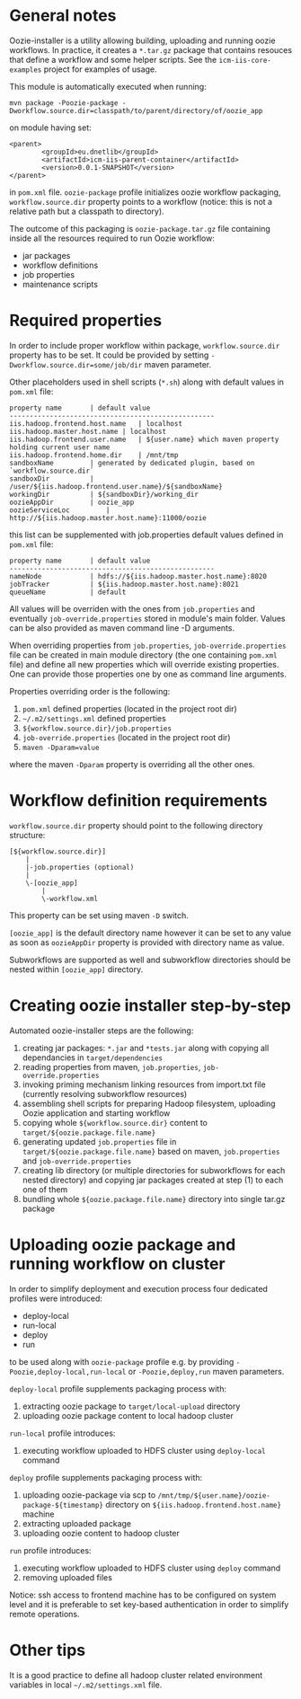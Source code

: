 General notes
====================

Oozie-installer is a utility allowing building, uploading and running oozie workflows. In practice, it creates a `*.tar.gz` package that contains resouces that define a workflow and some helper scripts. See the `icm-iis-core-examples` project for examples of usage.

This module is automatically executed when running: 

`mvn package -Poozie-package -Dworkflow.source.dir=classpath/to/parent/directory/of/oozie_app` 

on module having set:

	<parent>
    		<groupId>eu.dnetlib</groupId>
	        <artifactId>icm-iis-parent-container</artifactId>
            <version>0.0.1-SNAPSHOT</version>
	</parent>

in `pom.xml` file. `oozie-package` profile initializes oozie workflow packaging, `workflow.source.dir` property points to a workflow (notice: this is not a relative path but a classpath to directory). 
 
The outcome of this packaging is `oozie-package.tar.gz` file containing inside all the resources required to run Oozie workflow:

- jar packages
- workflow definitions
- job properties
- maintenance scripts

Required properties
====================

In order to include proper workflow within package, `workflow.source.dir` property has to be set. It could be provided by setting `-Dworkflow.source.dir=some/job/dir` maven parameter.

Other placeholders used in shell scripts (`*.sh`) along with default values in `pom.xml` file:

	property name		| default value
	---------------------------------------------------
	iis.hadoop.frontend.host.name	| localhost
	iis.hadoop.master.host.name	| localhost
	iis.hadoop.frontend.user.name	| ${user.name} which maven property holding current user name
	iis.hadoop.frontend.home.dir	| /mnt/tmp
	sandboxName			| generated by dedicated plugin, based on `workflow.source.dir`
	sandboxDir			| /user/${iis.hadoop.frontend.user.name}/${sandboxName}
	workingDir			| ${sandboxDir}/working_dir
	oozieAppDir			| oozie_app
	oozieServiceLoc			| http://${iis.hadoop.master.host.name}:11000/oozie
	
this list can be supplemented with job.properties default values defined in `pom.xml` file:

	property name		| default value
	---------------------------------------------------
	nameNode			| hdfs://${iis.hadoop.master.host.name}:8020
	jobTracker			| ${iis.hadoop.master.host.name}:8021
	queueName			| default

All values will be overriden with the ones from `job.properties` and eventually `job-override.properties` stored in module's main folder. Values can be also provided as maven command line -D arguments.

When overriding properties from `job.properties`, `job-override.properties` file can be created in main module directory (the one containing `pom.xml` file) and define all new properties which will override existing properties. One can provide those properties one by one as command line arguments.

Properties overriding order is the following:

1. `pom.xml` defined properties (located in the project root dir)
2. `~/.m2/settings.xml` defined properties
3. `${workflow.source.dir}/job.properties`
4. `job-override.properties` (located in the project root dir)
5. `maven -Dparam=value`

where the maven `-Dparam` property is overriding all the other ones.

Workflow definition requirements
====================

`workflow.source.dir` property should point to the following directory structure:

	[${workflow.source.dir}]
		|
		|-job.properties (optional)
		|
		\-[oozie_app]
			|
			\-workflow.xml

This property can be set using maven `-D` switch.

`[oozie_app]` is the default directory name however it can be set to any value as soon as `oozieAppDir` property is provided with directory name as value. 

Subworkflows are supported as well and subworkflow directories should be nested within `[oozie_app]` directory. 

Creating oozie installer step-by-step
=====================================

Automated oozie-installer steps are the following:

1. creating jar packages:  `*.jar` and `*tests.jar` along with copying all dependancies in `target/dependencies`
2. reading properties from maven, `job.properties`, `job-override.properties`
3. invoking priming mechanism linking resources from import.txt file (currently resolving subworkflow resources)
4. assembling shell scripts for preparing Hadoop filesystem, uploading Oozie application and starting workflow
5. copying whole `${workflow.source.dir}` content to `target/${oozie.package.file.name}`
6. generating updated `job.properties` file in `target/${oozie.package.file.name}` based on maven, `job.properties` and `job-override.properties`
7. creating lib directory (or multiple directories for subworkflows for each nested directory) and copying jar packages created at step (1) to each one of them
8. bundling whole `${oozie.package.file.name}` directory into single tar.gz package

Uploading oozie package and running workflow on cluster
=======================================================

In order to simplify deployment and execution process four dedicated profiles were introduced:

- deploy-local
- run-local
- deploy
- run

to be used along with `oozie-package` profile e.g. by providing `-Poozie,deploy-local,run-local` or `-Poozie,deploy,run` maven parameters.

`deploy-local` profile supplements packaging process with:
1) extracting oozie package to `target/local-upload` directory
2) uploading oozie package content to local hadoop cluster

`run-local` profile introduces:
1) executing workflow uploaded to HDFS cluster using `deploy-local` command

`deploy` profile supplements packaging process with:
1) uploading oozie-package via scp to `/mnt/tmp/${user.name}/oozie-package-${timestamp}` directory on `${iis.hadoop.frontend.host.name}` machine
2) extracting uploaded package
3) uploading oozie content to hadoop cluster

`run` profile introduces:
1) executing workflow uploaded to HDFS cluster using `deploy` command
2) removing uploaded files

Notice: ssh access to frontend machine has to be configured on system level and it is preferable to set key-based authentication in order to simplify remote operations.

Other tips
==========

It is a good practice to define all hadoop cluster related environment variables in local  `~/.m2/settings.xml` file.
